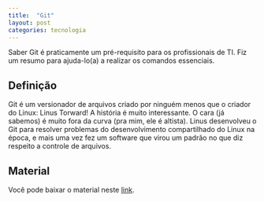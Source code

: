 ```yaml
---
title:  "Git"
layout: post
categories: tecnologia
---
```


Saber Git é praticamente um pré-requisito para os profissionais de TI. Fiz um resumo para ajuda-lo(a) a realizar os comandos essenciais.


## Definição

Git é um versionador de arquivos criado por ninguém menos que o criador do Linux: Linus Torward! A história é muito interessante. O cara (já sabemos) é muito fora da curva (pra mim, ele é altista). Linus desenvolveu o Git para resolver problemas do desenvolvimento compartilhado do Linux na época, e mais uma vez fez um software que virou um padrão no que diz respeito a controle de arquivos.

## Material

Você pode baixar o material neste [link].

[link]:https://github.com/erfelipe/slides-aulas 